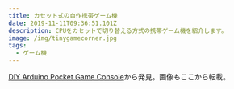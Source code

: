 ```yaml
---
title: カセット式の自作携帯ゲーム機
date: 2019-11-11T09:36:51.101Z
description: CPUをカセットで切り替える方式の携帯ゲーム機を紹介します。
image: /img/tinygamecorner.jpg
tags:
  - ゲーム機
---
```

[DIY Arduino Pocket Game Console](https://tinygamecorner.com/)から発見。画像もここから転載。
